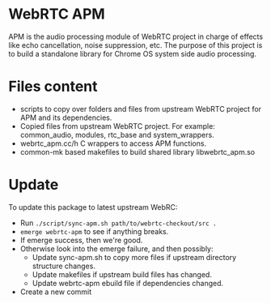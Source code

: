 # WebRTC APM

APM is the audio processing module of WebRTC project in charge of effects
like echo cancellation, noise suppression, etc.  The purpose of this
project is to build a standalone library for Chrome OS system side audio
processing.

# Files content

* scripts to copy over folders and files from upstream WebRTC project
  for APM and its dependencies.
* Copied files from upstream WebRTC project. For example: common_audio,
  modules, rtc_base and system_wrappers.
* webrtc_apm.cc/h C wrappers to access APM functions.
* common-mk based makefiles to build shared library libwebrtc_apm.so

# Update

To update this package to latest upstream WebRC:
* Run `./script/sync-apm.sh path/to/webrtc-checkout/src .`
* `emerge webrtc-apm` to see if anything breaks.
* If emerge success, then we're good.
* Otherwise look into the emerge failure, and then possibly:
  * Update sync-apm.sh to copy more files if upstream directory structure changes.
  * Update makefiles if upstream build files has changed.
  * Update webrtc-apm ebuild file if dependencies changed.
* Create a new commit
